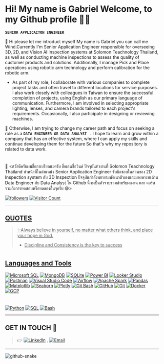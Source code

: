 # Hi! My name is Gabriel Welcome, to my Github profile 👋✨
**`SENIOR APPLICAITON ENGINEER`**

💬 Hi please let me introduct myself My name is Gabriel you can call me Wind.Currently I'm Senior Application Engineer responsible for overseeing 3D, 2D, and Vision AI inspection systems at Solomon Teachnology Thailand, as well as conducting machine inspections to assess the quality of customer products and solutions. Additionally, I manage Pick and Place operations using robotic arm technology and perform calibration for the robotic arm.

- As part of my role, I collaborate with various companies to complete project tasks and often travel to different locations for service purposes. I also work closely with colleagues in Taiwan to ensure the successful completion of projects, using English as our primary language of communication. Furthermore, I am involved in selecting appropriate lighting, lenses, and camera brands tailored to each project's requirements. Occasionally, I also participate in designing or reviewing machines.

🌱 Otherwise, I am trying to change my career path and focus on seeking a role as a  **`DATA ENGINEER OR DATA ANALYST `** . I hope to learn and grow within a company that has an effective system, where I can apply my skills and continue developing them for the future So that's why my repository is related to data work.

#

💬 <สวัสดีครับผมชื่อกาเบรียลนะครับ ชื่อเล่นชื่อวินด์ ปัจจุบันทำงานที่ Solomon Teachnology Thailand ทำหน้าที่ในตำแหน่ง Senior Application Engineer 
รับผิดชอบในส่วนของ 2D Inspection system กับ 3D Inspection ปัจจุบันกำลังพยายามพัฒนาตัวเองและมองหางานด้าน Data Engineer กับ Data Analyst ใน Github นี้จะเป็นตัวรวบรวมสำหรับผลงาน และ คอร์สรวมถึงการทดสอบหรือทดลองอื่นๆครับ 😄>


<p align="left">
  
<a href="https://github.com/WindGabrielx?tab=followers"><img alt="followers" title="Follow me on Github" src="https://custom-icon-badges.demolab.com/github/followers/WindGabrielx?color=236ad3&labelColor=1155ba&style=for-the-badge&logo=person-add&label=Follow&logoColor=white"/></a>  <a href="https://github.com/WindGabrielx"> ![Visitor Count](https://komarev.com/ghpvc/?username=WindGabrielx&color=55960c&style=for-the-badge&label=Profile%20Views)



</p>
  
---

## QUOTES
> ✨Always believe in yourself, no matter what others think, and place your hope in God.
> - Discipline and Consistency is the key to success

#

## Languages and Tools

[![Microsoft SQL](https://custom-icon-badges.demolab.com/badge/-Microsoft%20SQL-A00000?style=for-the-badge&logo=microsoftsqlserver&logoColor=white&link=https%3A%2F%2Flearn.microsoft.com%2Fen-us%2Fsql%2F)](https://learn.microsoft.com/en-us/sql/)
[![MongoDB](https://custom-icon-badges.demolab.com/badge/-MongoDB-47A248?style=for-the-badge&logo=mongodb&logoColor=white)](https://www.mongodb.com/)
[![SQLite](https://custom-icon-badges.demolab.com/badge/-SQLite-003B57?style=for-the-badge&logo=sqlite&logoColor=white&link=https%3A%2F%2Fwww.sqlite.org%2F)](https://www.sqlite.org/)
[![Power BI](https://custom-icon-badges.demolab.com/badge/-Power%20BI-F2C811?style=for-the-badge&logo=powerbi&logoColor=white&labelColor=F2C811&link=https%3A%2F%2Fpowerbi.microsoft.com%2F)](https://powerbi.microsoft.com/)
[![Looker Studio](https://custom-icon-badges.demolab.com/badge/-Looker%20Studio-4285F4?style=for-the-badge&logo=googleanalytics&logoColor=white&link=https%3A%2F%2Flookerstudio.google.com%2F)](https://lookerstudio.google.com/)
[![Postman](https://custom-icon-badges.demolab.com/badge/-Postman-FF6C37?style=for-the-badge&logo=postman&logoColor=white&link=https%3A%2F%2Fwww.postman.com%2F)](https://www.postman.com/)
[![Visual Studio Code](https://custom-icon-badges.demolab.com/badge/-Visual%20Studio%20Code-0078d7?style=for-the-badge&logo=visualstudiocode&logoColor=white&link=https%3A%2F%2Fcode.visualstudio.com%2F)](https://code.visualstudio.com/)
[![Airflow](https://custom-icon-badges.demolab.com/badge/-Airflow-003B57?style=for-the-badge&logo=apacheairflow&logoColor=white&labelColor=003B57&link=https%3A%2F%2Fairflow.apache.org%2F)](https://airflow.apache.org/)
[![Apache Spark](https://custom-icon-badges.demolab.com/badge/-Apache%20Spark-E25A1C?style=for-the-badge&logo=apache-spark&logoColor=white&labelColor=E25A1C&link=https%3A%2F%2Fspark.apache.org%2F)](https://spark.apache.org/)
[![Pandas](https://custom-icon-badges.demolab.com/badge/-Pandas-150458?style=for-the-badge&logo=pandas&logoColor=white&link=https%3A%2F%2Fpandas.pydata.org%2F)](https://pandas.pydata.org/)
[![Matplotlib](https://custom-icon-badges.demolab.com/badge/-Matplotlib-FF69B4?style=for-the-badge&logo=matplotlib&logoColor=white&link=https%3A%2F%2Fmatplotlib.org%2F)](https://matplotlib.org/)
[![Seaborn](https://custom-icon-badges.demolab.com/badge/-Seaborn-3498DB?style=for-the-badge&logo=seaborn&logoColor=white&link=https%3A%2F%2Fseaborn.pydata.org%2F)](https://seaborn.pydata.org/)
[![Plotly](https://custom-icon-badges.demolab.com/badge/-Plotly-9B59B6?style=for-the-badge&logo=plotly&logoColor=white&link=https%3A%2F%2Fplotly.com%2Fpython%2F)](https://plotly.com/python/)
[![Git Bash](https://custom-icon-badges.demolab.com/badge/-Git%20Bash-4C9FD9?style=for-the-badge&logo=gitbash&logoColor=white&link=https%3A%2F%2Fgit-scm.com%2F)](https://git-scm.com/)
[![GitHub](https://custom-icon-badges.demolab.com/badge/-GitHub-181717?style=for-the-badge&logo=github&logoColor=white&link=https%3A%2F%2Fgithub.com%2F)](https://github.com/)
[![Git](https://custom-icon-badges.demolab.com/badge/-Git-F1502F?style=for-the-badge&logo=git&logoColor=white&link=https%3A%2F%2Fgit-scm.com%2F)](https://git-scm.com/)
[![Docker](https://custom-icon-badges.demolab.com/badge/-Docker-0db7ed?style=for-the-badge&logo=docker&logoColor=white)](https://www.docker.com/)
[![GCP](https://custom-icon-badges.demolab.com/badge/-Google%20Cloud-1a73e8?style=for-the-badge&logo=googlecloud&logoColor=white)](https://cloud.google.com/)






#



[![Python](https://custom-icon-badges.demolab.com/badge/-Python-4584b6?style=for-the-badge&logo=python&logoColor=white&link=https%3A%2F%2Fwww.python.org%2F)](https://www.python.org/)
[![SQL](https://custom-icon-badges.demolab.com/badge/-SQL-CC2927?style=for-the-badge&logo=postgresql&logoColor=white&link=https%3A%2F%2Fen.wikipedia.org%2Fwiki%2FSQL)](https://en.wikipedia.org/wiki/SQL)
[![Bash](https://custom-icon-badges.demolab.com/badge/-Bash-555555?style=for-the-badge&logo=gnu-bash&logoColor=white&link=https%3A%2F%2Fen.wikipedia.org%2Fwiki%2FBash_%28Unix_shell%29)](https://en.wikipedia.org/wiki/Bash_%28Unix_shell%29)






---


## GET IN TOUCH 👀
> 👉 [![LinkedIn](https://custom-icon-badges.demolab.com/badge/-LinkedIn-0A66C2?style=flat&logo=linkedin&logoColor=white&link=https%3A%2F%2Fwww.linkedin.com%2Fin%2Fgabriel-phorncharoenmusikul-9b863b271%2F)](https://www.linkedin.com/in/gabriel-phorncharoenmusikul-9b863b271/) , [![Email](https://custom-icon-badges.demolab.com/badge/-Email-D14836?style=flat&logo=gmail&logoColor=white&link=mailto:gabriel.pcmk@hotmail.com)](mailto:gabriel.pcmk@hotmail.com)


---

<picture>
  <source media="(prefers-color-scheme: dark)" srcset="https://raw.githubusercontent.com/tobiasmeyhoefer/tobiasmeyhoefer/output/github-snake-dark.svg" />
  <source media="(prefers-color-scheme: light)" srcset="https://raw.githubusercontent.com/tobiasmeyhoefer/tobiasmeyhoefer/output/github-snake.svg" />
  <img alt="github-snake" src="https://raw.githubusercontent.com/tobiasmeyhoefer/tobiasmeyhoefer/output/github-snake.svg" />
</picture>

